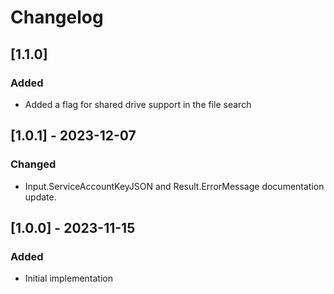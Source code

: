 # Changelog

## [1.1.0]
### Added
- Added a flag for shared drive support in the file search

## [1.0.1] - 2023-12-07
### Changed
- Input.ServiceAccountKeyJSON and Result.ErrorMessage documentation update.

## [1.0.0] - 2023-11-15
### Added
- Initial implementation